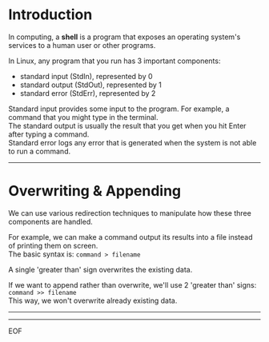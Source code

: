 # Introduction

In computing, a **shell** is a program that exposes an operating system's services to a human user or other programs.

In Linux, any program that you run has 3 important components:
- standard input (StdIn), represented by 0
- standard output (StdOut), represented by 1
- standard error (StdErr), represented by 2

Standard input provides some input to the program. For example, a command that you might type in the terminal.  
The standard output is usually the result that you get when you hit Enter after typing a command.  
Standard error logs any error that is generated when the system is not able to run a command.  

---

# Overwriting & Appending

We can use various redirection techniques to manipulate how these three components are handled.  

For example, we can make a command output its results into a file instead of printing them on screen.  
The basic syntax is: `command > filename`  

A single 'greater than' sign overwrites the existing data.  

If we want to append rather than overwrite, we'll use 2 'greater than' signs:  
`command >> filename`  
This way, we won't overwrite already existing data.  

---



---
EOF
